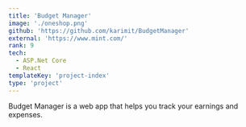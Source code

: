 ```yaml
---
title: 'Budget Manager'
image: './oneshop.png'
github: 'https://github.com/karimit/BudgetManager'
external: 'https://www.mint.com/'
rank: 9
tech:
  - ASP.Net Core
  - React
templateKey: 'project-index'
type: 'project'
---
```


Budget Manager is a web app that helps you track your earnings and expenses.